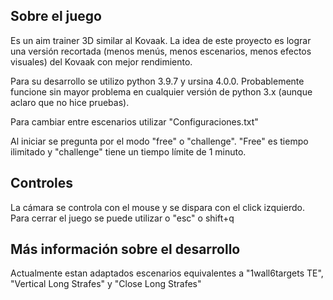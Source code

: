 ## Sobre el juego


Es un aim trainer 3D similar al Kovaak. La idea de este proyecto es lograr una versión recortada (menos menús, menos escenarios, menos efectos visuales) del Kovaak con mejor rendimiento.

Para su desarrollo se utilizo python 3.9.7 y ursina 4.0.0. Probablemente funcione sin mayor problema en cualquier versión de python 3.x (aunque aclaro que no hice pruebas).

Para cambiar entre escenarios utilizar "Configuraciones.txt"

Al iniciar se pregunta por el modo "free" o "challenge". "Free" es tiempo ilimitado y "challenge" tiene un tiempo límite de 1 minuto.

## Controles


La cámara se controla con el mouse y se dispara con el click izquierdo. Para cerrar el juego se puede utilizar o "esc" o shift+q


## Más información sobre el desarrollo


Actualmente estan adaptados escenarios equivalentes a "1wall6targets TE", "Vertical Long Strafes" y "Close Long Strafes"